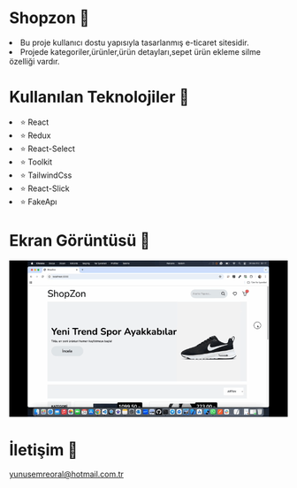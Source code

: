 # Shopzon 🛒

<li>Bu proje kullanıcı dostu yapısıyla tasarlanmış e-ticaret sitesidir.</li>
<li>Projede kategoriler,ürünler,ürün detayları,sepet ürün ekleme silme özelliği vardır.</li>

# Kullanılan Teknolojiler 🎨

<li>⭐ React</li>
<li>⭐ Redux</li>
<li>⭐ React-Select</li>
<li>⭐ Toolkit</li>
<li>⭐ TailwindCss</li>
<li>⭐ React-Slick</li>
<li>⭐ FakeApı</li>

# Ekran Görüntüsü 🎥
<img src="shopzon.gif" width="auto">      

# İletişim 📩
yunusemreoral@hotmail.com.tr
